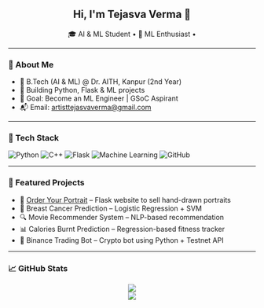 <h2 align="center">Hi, I'm Tejasva Verma 👋</h2>
<p align="center">
  🎓 AI & ML Student • 🧠 ML Enthusiast • 
</p>

---

### 🚀 About Me
- 🏫 B.Tech (AI & ML) @ Dr. AITH, Kanpur (2nd Year)
- 🔨 Building Python, Flask & ML projects
- 🎯 Goal: Become an ML Engineer | GSoC Aspirant
- 📬 Email: artisttejasvaverma@gmail.com

---

### 🧰 Tech Stack
![Python](https://img.shields.io/badge/-Python-black?logo=Python)
![C++](https://img.shields.io/badge/-C++-black?logo=c%2B%2B)
![Flask](https://img.shields.io/badge/-Flask-black?logo=flask)
![Machine Learning](https://img.shields.io/badge/-ML-black?logo=scikit-learn)
![GitHub](https://img.shields.io/badge/-GitHub-black?logo=github)

---

### 📌 Featured Projects

- 🎨 [Order Your Portrait](https://order-your-portrait.onrender.com) – Flask website to sell hand-drawn portraits
- 🧠 Breast Cancer Prediction – Logistic Regression + SVM
- 🔍 Movie Recommender System – NLP-based recommendation
- 📊 Calories Burnt Prediction – Regression-based fitness tracker
- 🤖 Binance Trading Bot – Crypto bot using Python + Testnet API

---

### 📈 GitHub Stats

<p align="center">
  <img src="https://github-readme-stats.vercel.app/api?username=expeditive&show_icons=true&theme=tokyonight" />
  <br/>
  <img src="https://github-readme-stats.vercel.app/api/top-langs/?username=expeditive&layout=compact&theme=tokyonight" />
</p>

